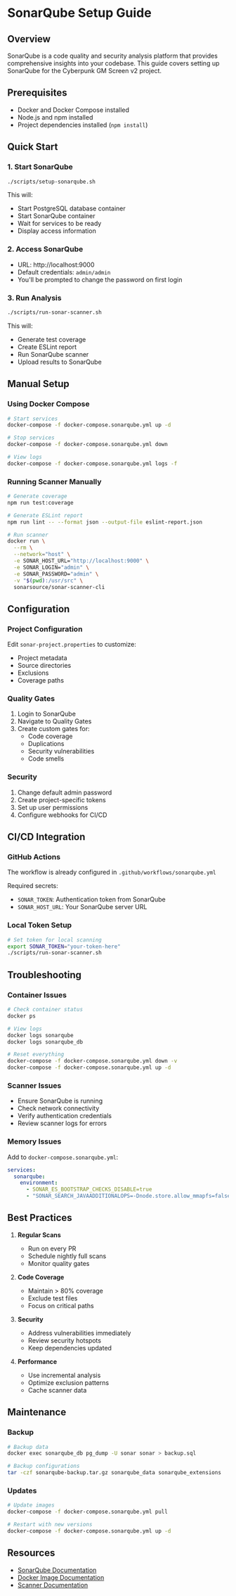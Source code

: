 # SonarQube Setup Guide

## Overview
SonarQube is a code quality and security analysis platform that provides comprehensive insights into your codebase. This guide covers setting up SonarQube for the Cyberpunk GM Screen v2 project.

## Prerequisites
- Docker and Docker Compose installed
- Node.js and npm installed
- Project dependencies installed (`npm install`)

## Quick Start

### 1. Start SonarQube
```bash
./scripts/setup-sonarqube.sh
```

This will:
- Start PostgreSQL database container
- Start SonarQube container
- Wait for services to be ready
- Display access information

### 2. Access SonarQube
- URL: http://localhost:9000
- Default credentials: `admin/admin`
- You'll be prompted to change the password on first login

### 3. Run Analysis
```bash
./scripts/run-sonar-scanner.sh
```

This will:
- Generate test coverage
- Create ESLint report
- Run SonarQube scanner
- Upload results to SonarQube

## Manual Setup

### Using Docker Compose
```bash
# Start services
docker-compose -f docker-compose.sonarqube.yml up -d

# Stop services
docker-compose -f docker-compose.sonarqube.yml down

# View logs
docker-compose -f docker-compose.sonarqube.yml logs -f
```

### Running Scanner Manually
```bash
# Generate coverage
npm run test:coverage

# Generate ESLint report
npm run lint -- --format json --output-file eslint-report.json

# Run scanner
docker run \
  --rm \
  --network="host" \
  -e SONAR_HOST_URL="http://localhost:9000" \
  -e SONAR_LOGIN="admin" \
  -e SONAR_PASSWORD="admin" \
  -v "$(pwd):/usr/src" \
  sonarsource/sonar-scanner-cli
```

## Configuration

### Project Configuration
Edit `sonar-project.properties` to customize:
- Project metadata
- Source directories
- Exclusions
- Coverage paths

### Quality Gates
1. Login to SonarQube
2. Navigate to Quality Gates
3. Create custom gates for:
   - Code coverage
   - Duplications
   - Security vulnerabilities
   - Code smells

### Security
1. Change default admin password
2. Create project-specific tokens
3. Set up user permissions
4. Configure webhooks for CI/CD

## CI/CD Integration

### GitHub Actions
The workflow is already configured in `.github/workflows/sonarqube.yml`

Required secrets:
- `SONAR_TOKEN`: Authentication token from SonarQube
- `SONAR_HOST_URL`: Your SonarQube server URL

### Local Token Setup
```bash
# Set token for local scanning
export SONAR_TOKEN="your-token-here"
./scripts/run-sonar-scanner.sh
```

## Troubleshooting

### Container Issues
```bash
# Check container status
docker ps

# View logs
docker logs sonarqube
docker logs sonarqube_db

# Reset everything
docker-compose -f docker-compose.sonarqube.yml down -v
docker-compose -f docker-compose.sonarqube.yml up -d
```

### Scanner Issues
- Ensure SonarQube is running
- Check network connectivity
- Verify authentication credentials
- Review scanner logs for errors

### Memory Issues
Add to `docker-compose.sonarqube.yml`:
```yaml
services:
  sonarqube:
    environment:
      - SONAR_ES_BOOTSTRAP_CHECKS_DISABLE=true
      - "SONAR_SEARCH_JAVAADDITIONALOPS=-Dnode.store.allow_mmapfs=false"
```

## Best Practices

1. **Regular Scans**
   - Run on every PR
   - Schedule nightly full scans
   - Monitor quality gates

2. **Code Coverage**
   - Maintain > 80% coverage
   - Exclude test files
   - Focus on critical paths

3. **Security**
   - Address vulnerabilities immediately
   - Review security hotspots
   - Keep dependencies updated

4. **Performance**
   - Use incremental analysis
   - Optimize exclusion patterns
   - Cache scanner data

## Maintenance

### Backup
```bash
# Backup data
docker exec sonarqube_db pg_dump -U sonar sonar > backup.sql

# Backup configurations
tar -czf sonarqube-backup.tar.gz sonarqube_data sonarqube_extensions
```

### Updates
```bash
# Update images
docker-compose -f docker-compose.sonarqube.yml pull

# Restart with new versions
docker-compose -f docker-compose.sonarqube.yml up -d
```

## Resources
- [SonarQube Documentation](https://docs.sonarqube.org/)
- [Docker Image Documentation](https://hub.docker.com/_/sonarqube)
- [Scanner Documentation](https://docs.sonarqube.org/latest/analysis/scan/sonarscanner/)